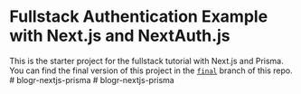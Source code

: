 # Fullstack Authentication Example with Next.js and NextAuth.js

This is the starter project for the fullstack tutorial with Next.js and Prisma. You can find the final version of this project in the [`final`](https://github.com/prisma/blogr-nextjs-prisma/tree/final) branch of this repo.
#   b l o g r - n e x t j s - p r i s m a  
 #   b l o g r - n e x t j s - p r i s m a  
 